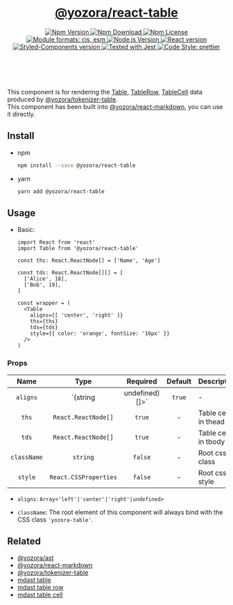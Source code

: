 <header>
  <h1 align="center">
    <a href="https://github.com/guanghechen/yozora-react/tree/main/packages/table#readme">@yozora/react-table</a>
  </h1>
  <div align="center">
    <a href="https://www.npmjs.com/package/@yozora/react-table">
      <img
        alt="Npm Version"
        src="https://img.shields.io/npm/v/@yozora/react-table.svg"
      />
    </a>
    <a href="https://www.npmjs.com/package/@yozora/react-table">
      <img
        alt="Npm Download"
        src="https://img.shields.io/npm/dm/@yozora/react-table.svg"
      />
    </a>
    <a href="https://www.npmjs.com/package/@yozora/react-table">
      <img
        alt="Npm License"
        src="https://img.shields.io/npm/l/@yozora/react-table.svg"
      />
    </a>
    <a href="#install">
      <img
        alt="Module formats: cjs, esm"
        src="https://img.shields.io/badge/module_formats-cjs%2C%20esm-green.svg"
      />
    </a>
    <a href="https://github.com/nodejs/node">
      <img
        alt="Node.js Version"
        src="https://img.shields.io/node/v/@yozora/react-table"
      />
    </a>
    <a href="https://github.com/facebook/react">
      <img
        alt="React version"
        src="https://img.shields.io/npm/dependency-version/@yozora/react-table/peer/react"
      />
    </a>
    <a href="https://github.com/styled-components/styled-components">
      <img
        alt="Styled-Components version"
        src="https://img.shields.io/npm/dependency-version/@yozora/react-table/peer/styled-components"
      />
    </a>
    <a href="https://github.com/facebook/jest">
      <img
        alt="Tested with Jest"
        src="https://img.shields.io/badge/tested_with-jest-9c465e.svg"
      />
    </a>
    <a href="https://github.com/prettier/prettier">
      <img
        alt="Code Style: prettier"
        src="https://img.shields.io/badge/code_style-prettier-ff69b4.svg?style=flat-square"
      />
    </a>
  </div>
</header>
<br/>

This component is for rendering the [Table][@yozora/ast#table], [TableRow][@yozora/ast#tablerow], [TableCell][@yozora/ast#tablecell] data produced by
[@yozora/tokenizer-table][].\
This component has been built into [@yozora/react-markdown][], you can use it directly.

## Install

* npm

  ```bash
  npm install --save @yozora/react-table
  ```

* yarn

  ```bash
  yarn add @yozora/react-table
  ```

 ## Usage

* Basic:

  ```tsx
  import React from 'react'
  import Table from '@yozora/react-table'

  const ths: React.ReactNode[] = ['Name', 'Age']

  const tds: React.ReactNode[][] = [
    ['Alice', 18],
    ['Bob', 19],
  ]

  const wrapper = (
    <Table
      aligns={[ 'center', 'right' ]}
      ths={ths}
      tds={tds}
      style={{ color: 'orange', fontSize: '16px' }}
    />
  )
  ```

### Props

Name        | Type                    | Required  | Default | Description
:----------:|:-----------------------:|:---------:|:-------:|:-------------
`aligns`    | `(string|undefined)[]>` | `true`    | -       | Table cells in thead
`ths`       | `React.ReactNode[]`     | `true`    | -       | Table cells in thead
`tds`       | `React.ReactNode[]`     | `true`    | -       | Table cells in tbody
`className` | `string`                | `false`   | -       | Root css class
`style`     | `React.CSSProperties`   | `false`   | -       | Root css style

* `aligns`: `Array<'left'|'center'|'right'|undefined>`

* `className`: The root element of this component will always bind with the
  CSS class `'yozora-table'`.


## Related

* [@yozora/ast][]
* [@yozora/react-markdown][]
* [@yozora/tokenizer-table][]
* [mdast table][]
* [mdast table row][]
* [mdast table cell][]


[@yozora/ast]: https://www.npmjs.com/package/@yozora/ast#table
[@yozora/ast#table]: https://www.npmjs.com/package/@yozora/ast#table
[@yozora/ast#tablerow]: https://www.npmjs.com/package/@yozora/ast#tablerow
[@yozora/ast#tablecell]: https://www.npmjs.com/package/@yozora/ast#tablecell
[@yozora/react-markdown]: https://www.npmjs.com/package/@yozora/react-markdown
[@yozora/tokenizer-table]: https://www.npmjs.com/package/@yozora/tokenizer-table
[mdast table]: https://github.com/syntax-tree/mdast#table
[mdast table row]: https://github.com/syntax-tree/mdast#tablecell
[mdast table cell]: https://github.com/syntax-tree/mdast#tablerow
